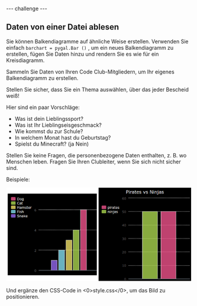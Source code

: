 \--- challenge \---

## Daten von einer Datei ablesen

Sie können Balkendiagramme auf ähnliche Weise erstellen. Verwenden Sie einfach `barchart = pygal.Bar ()` , um ein neues Balkendiagramm zu erstellen, fügen Sie Daten hinzu und rendern Sie es wie für ein Kreisdiagramm.

Sammeln Sie Daten von Ihren Code Club-Mitgliedern, um Ihr eigenes Balkendiagramm zu erstellen.

Stellen Sie sicher, dass Sie ein Thema auswählen, über das jeder Bescheid weiß!

Hier sind ein paar Vorschläge:

+ Was ist dein Lieblingssport?
+ Was ist Ihr Lieblingseisgeschmack?
+ Wie kommst du zur Schule?
+ In welchem Monat hast du Geburtstag?
+ Spielst du Minecraft? (ja Nein)

Stellen Sie keine Fragen, die personenbezogene Daten enthalten, z. B. wo Menschen leben. Fragen Sie Ihren Clubleiter, wenn Sie sich nicht sicher sind.

Beispiele:

![Screenshot](images/pets-bar-examples.png)

Und ergänze den CSS-Code in <0>style.css</0>, um das Bild zu positionieren.
